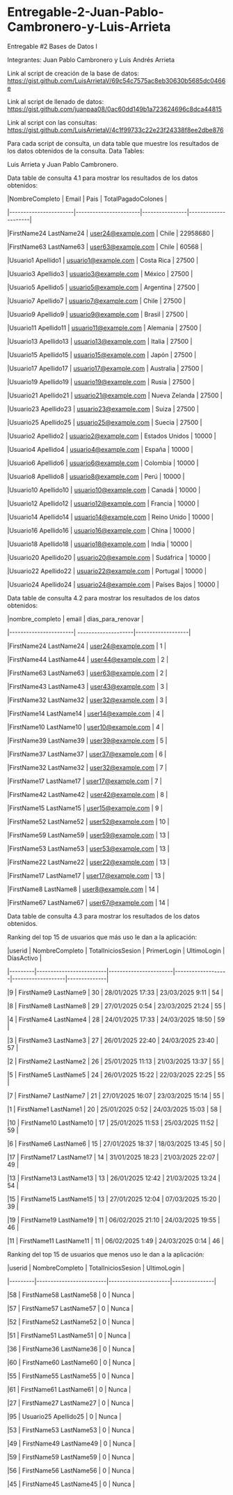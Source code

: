 # Entregable-2-Juan-Pablo-Cambronero-y-Luis-Arrieta

Entregable #2 Bases de Datos I 

Integrantes: Juan Pablo Cambronero y Luis Andrés Arrieta

Link al script de creación de la base de datos: https://gist.github.com/LuisArrietaV/69c54c7575ac8eb30630b5685dc0466e

Link al script de llenado de datos: https://gist.github.com/juanpaa08/0ac60dd149b1a723624696c8dca44815

Link al script con las consultas: https://gist.github.com/LuisArrietaV/4c1f99733c22e23f24338f8ee2dbe876

Para cada script de consulta, un data table que muestre los resultados de los datos obtenidos de la consulta.
Data Tables:

Luis Arrieta y Juan Pablo Cambronero.

Data table de consulta 4.1 para mostrar los resultados de los datos obtenidos:

|NombreCompleto         |   Email	        |   Pais         |  TotalPagadoColones |

|-----------------------|-----------------------|----------------|---------------------|	

|FirstName24 LastName24 | user24@example.com    | Chile	         | 22958680            |

|FirstName63 LastName63 | user63@example.com    | Chile	         | 60568               |

|Usuario1 Apellido1     | usuario1@example.com  | Costa Rica     | 27500               |

|Usuario3 Apellido3     | usuario3@example.com  | México         | 27500               |

|Usuario5 Apellido5     | usuario5@example.com  | Argentina      | 27500               |

|Usuario7 Apellido7     | usuario7@example.com  | Chile	         | 27500               |

|Usuario9 Apellido9     | usuario9@example.com  | Brasil         | 27500               |

|Usuario11 Apellido11   | usuario11@example.com | Alemania       | 27500               |

|Usuario13 Apellido13   | usuario13@example.com | Italia         | 27500               |

|Usuario15 Apellido15   | usuario15@example.com | Japón          | 27500               |

|Usuario17 Apellido17   | usuario17@example.com | Australia      | 27500               |

|Usuario19 Apellido19   | usuario19@example.com | Rusia          | 27500               |

|Usuario21 Apellido21   | usuario21@example.com | Nueva Zelanda  | 27500               |

|Usuario23 Apellido23   | usuario23@example.com | Suiza	         | 27500               |

|Usuario25 Apellido25   | usuario25@example.com | Suecia	 | 27500               |

|Usuario2 Apellido2     | usuario2@example.com  | Estados Unidos | 10000               |

|Usuario4 Apellido4     | usuario4@example.com  | España	 | 10000               |

|Usuario6 Apellido6     | usuario6@example.com  | Colombia	 | 10000               |

|Usuario8 Apellido8     | usuario8@example.com  | Perú	         | 10000               |

|Usuario10 Apellido10   | usuario10@example.com | Canadá	 | 10000               |

|Usuario12 Apellido12   | usuario12@example.com | Francia	 | 10000               |

|Usuario14 Apellido14   | usuario14@example.com | Reino Unido	 | 10000               |

|Usuario16 Apellido16   | usuario16@example.com | China	         | 10000               |

|Usuario18 Apellido18   | usuario18@example.com | India	         | 10000               |

|Usuario20 Apellido20   | usuario20@example.com | Sudáfrica	 | 10000               |

|Usuario22 Apellido22   | usuario22@example.com | Portugal	 | 10000               |

|Usuario24 Apellido24   | usuario24@example.com | Países Bajos	 | 10000               |



Data table de consulta 4.2 para mostrar los resultados de los datos obtenidos:

|nombre\_completo        |   email             | dias\_para\_renovar |

\|-----------------------| --------------------|-------------------|

|FirstName24 LastName24 | user24@example.com  |  1                |

|FirstName44 LastName44 | user44@example.com  |	2                 |

|FirstName63 LastName63 | user63@example.com  |	2                 |

|FirstName43 LastName43 | user43@example.com  |	3                 |

|FirstName32 LastName32 | user32@example.com  |	3                 |

|FirstName14 LastName14 | user14@example.com  |	4                 |

|FirstName10 LastName10 | user10@example.com  |	4                 |

|FirstName39 LastName39 | user39@example.com  |	5                 |

|FirstName37 LastName37 | user37@example.com  |	6                 |

|FirstName32 LastName32 | user32@example.com  |	7                 |

|FirstName17 LastName17 | user17@example.com  |	7                 |

|FirstName42 LastName42 | user42@example.com  |	8                 |

|FirstName15 LastName15 | user15@example.com  |	9                 |

|FirstName52 LastName52 | user52@example.com  |	10                |

|FirstName59 LastName59 | user59@example.com  |	13                |

|FirstName53 LastName53 | user53@example.com  |	13                |

|FirstName22 LastName22 | user22@example.com  |	13                |

|FirstName17 LastName17 | user17@example.com  |	13                |

|FirstName8 LastName8   | user8@example.com   |	14                |

|FirstName67 LastName67 | user67@example.com  |	14                |


Data table de consulta 4.3 para mostrar los resultados de los datos obtenidos.

Ranking del top 15 de usuarios que más uso le dan a la aplicación:

|userid   |  NombreCompleto         |  TotalIniciosSesion   |  PrimerLogin	|  UltimoLogin	    |  DíasActivo  |

\|---------|-------------------------|-----------------------|-------------------|-------------------|--------------|

|9        | FirstName9 LastName9    |	30	            | 28/01/2025 17:33	| 23/03/2025 9:11   | 54           |

|8        | FirstName8 LastName8    |	29	            | 27/01/2025 0:54	| 23/03/2025 21:24  | 55           |

|4        | FirstName4 LastName4    |	28	            | 24/01/2025 17:33	| 24/03/2025 18:50  | 59           |

|3        | FirstName3 LastName3    |	27	            | 26/01/2025 22:40	| 24/03/2025 23:40  | 57           |

|2        | FirstName2 LastName2    |	26	            | 25/01/2025 11:13	| 21/03/2025 13:37  | 55           |

|5        | FirstName5 LastName5    |	24	            | 26/01/2025 15:22	| 22/03/2025 22:25  | 55           |

|7        | FirstName7 LastName7    |	21	            | 27/01/2025 16:07	| 23/03/2025 15:14  | 55           |

|1        | FirstName1 LastName1    |	20	            | 25/01/2025 0:52	| 24/03/2025 15:03  | 58           |

|10       | FirstName10 LastName10  |	17	            | 25/01/2025 11:53	| 25/03/2025 11:52  | 59           |

|6        | FirstName6 LastName6    |	15	            | 27/01/2025 18:37	| 18/03/2025 13:45  | 50           |

|17       | FirstName17 LastName17  |	14	            | 31/01/2025 18:23	| 21/03/2025 22:07  | 49           |

|13       | FirstName13 LastName13  |	13	            | 26/01/2025 12:42	| 21/03/2025 13:24  | 54           |

|15       | FirstName15 LastName15  |	13	            | 27/01/2025 12:04	| 07/03/2025 15:20  | 39           |

|19       | FirstName19 LastName19  |	11	            | 06/02/2025 21:10	| 24/03/2025 19:55  | 46           |

|11       | FirstName11 LastName11  |	11	            | 06/02/2025 1:49	| 24/03/2025 0:14   | 46           |

Ranking del top 15 de usuarios que menos uso le dan a la aplicación:

|userid   |  NombreCompleto	    |  TotalIniciosSesion  |  UltimoLogin  |

\|---------|-------------------------|----------------------|---------------|

|58       | FirstName58 LastName58  | 0	                   | Nunca         |

|57       | FirstName57 LastName57  | 0	                   | Nunca         |

|52       | FirstName52 LastName52  | 0	                   | Nunca         |

|51       | FirstName51 LastName51  | 0	                   | Nunca         |

|36       | FirstName36 LastName36  | 0	                   | Nunca         |

|60       | FirstName60 LastName60  | 0	                   | Nunca         |

|55       | FirstName55 LastName55  | 0	                   | Nunca         |

|61       | FirstName61 LastName61  | 0	                   | Nunca         |

|27       | FirstName27 LastName27  | 0	                   | Nunca         |

|95       | Usuario25 Apellido25    | 0	                   | Nunca         |

|53       | FirstName53 LastName53  | 0	                   | Nunca         |

|49       | FirstName49 LastName49  | 0	                   | Nunca         |

|59       | FirstName59 LastName59  | 0	                   | Nunca         |

|56       | FirstName56 LastName56  | 0	                   | Nunca         |

|45       | FirstName45 LastName45  | 0	                   | Nunca         |

